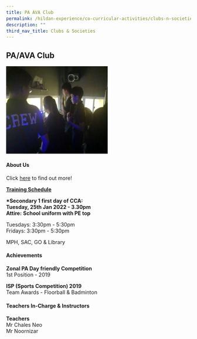 ```yaml
---
title: PA AVA Club
permalink: /hildan-experience/co-curricular-activities/clubs-n-societies/pa-ava-club/
description: ""
third_nav_title: Clubs & Societies
---
```

PA/AVA Club
-----------

<img src="/images/CCA/PA.jpg"  
     style="width:55%">


#### About Us

Click [here](/files/CCA/PA%20Crew%20School%20Website.pdf) to find out more!

**<u>Training Schedule</u>**  
  
**\*Secondary 1 first day of CCA:**  
**Tuesday, 25th Jan 2022 - 3.30pm**  
**Attire:** **School uniform with PE top**<br>

Tuesdays: 3:30pm - 5:30pm<br>
Fridays: 3:30pm - 5:30pm

MPH, SAC, GO & Library


#### Achievements

**Zonal PA Day friendly Competition**  
1st Position - 2019  
  
**ISP (Sports Competition) 2019**  
Team Awards - Floorball & Badminton

####  Teachers In-Charge & Instructors

**Teachers**  
Mr Chales Neo  
Mr Noornizar